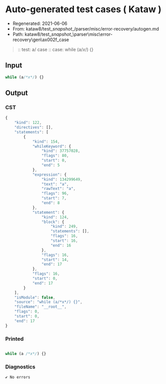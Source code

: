 # Auto-generated test cases ( Kataw )
- Regenerated: 2021-06-06
- From: kataw8/test\__snapshot__/parser/misc/error-recovery/autogen.md
- Path: kataw8/test\__snapshot__\parser\misc\error-recovery\gen\ax002f_case
> :: test: a/ case
> :: case: while (a/*x*/) {}
## Input

`````js
while (a/*x*/) {}
`````
## Output

### CST

```javascript
{
    "kind": 122,
    "directives": [],
    "statements": [
        {
            "kind": 154,
            "whileKeyword": {
                "kind": 37757028,
                "flags": 80,
                "start": 0,
                "end": 5
            },
            "expression": {
                "kind": 134299649,
                "text": "a",
                "rawText": "a",
                "flags": 96,
                "start": 7,
                "end": 8
            },
            "statement": {
                "kind": 124,
                "block": {
                    "kind": 249,
                    "statements": [],
                    "flags": 16,
                    "start": 16,
                    "end": 16
                },
                "flags": 16,
                "start": 14,
                "end": 17
            },
            "flags": 16,
            "start": 0,
            "end": 17
        }
    ],
    "isModule": false,
    "source": "while (a/*x*/) {}",
    "fileName": "__root__",
    "flags": 0,
    "start": 0,
    "end": 17
}
```

### Printed

```javascript

while (a /*x*/) {}
```

### Diagnostics

```javascript
✔ No errors
```

